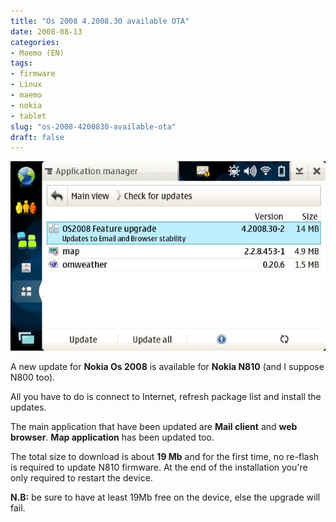 ```yaml
---
title: "Os 2008 4.2008.30 available OTA"
date: 2008-08-13
categories: 
- Maemo (EN)
tags: 
- firmware
- Linux
- maemo
- nokia
- tablet
slug: "os-2008-4200830-available-ota"
draft: false
---
```


[![maemo update](maemoupdate.jpg)]()

A new update for **Nokia Os 2008** is available for **Nokia N810** (and I suppose N800
too).

All you have to do is connect to Internet, refresh package list and
install the updates.

The main application that have been updated are **Mail client** and
**web browser**. **Map application** has been updated too.

The total size to download is about **19 Mb** and for the first time, no
re-flash is required to update N810 firmware. At the end of the
installation you're only required to restart the device.

**N.B:** be sure to have at least 19Mb free on the device, else the
upgrade will fail.

